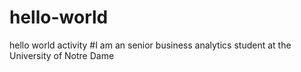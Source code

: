 # hello-world
hello world activity
#I am an senior business analytics student at the University of Notre Dame
